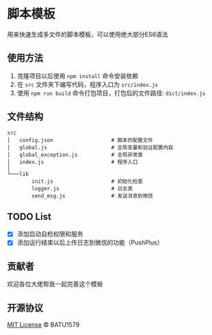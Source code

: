 # 脚本模板

用来快速生成多文件的脚本模板，可以使用绝大部分ES6语法

## 使用方法

1. 克隆项目以后使用 `npm install` 命令安装依赖
2. 在 `src` 文件夹下编写代码，程序入口为 `src/index.js` 
3. 使用 `npm run build` 命令打包项目，打包后的文件路径: `dict/index.js`

## 文件结构

```shell
src
│   config.json                   # 脚本的配置文件
│   global.js                     # 全局变量和验证配置内容
│   global_exception.js           # 全局异常类
│   index.js                      # 程序入口
│
└───lib
        init.js                   # 初始化检查
        logger.js                 # 日志类
        send_msg.js               # 发送消息到微信

```

## TODO List

- [x] 添加启动自检权限和服务
- [x] 添加运行结束以后上传日志到微信的功能（PushPlus）

## 贡献者

欢迎各位大佬帮我一起完善这个模板

## 开源协议

[MIT License](https://github.com/batu1579/script-template/blob/main/LICENSE) © BATU1579